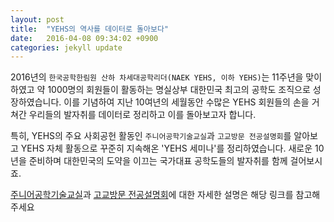 ```yaml
---
layout: post
title:  "YEHS의 역사를 데이터로 돌아보다"
date:   2016-04-08 09:34:02 +0900
categories: jekyll update
---
```

2016년의 `한국공학한림원 산하 차세대공학리더(NAEK YEHS, 이하 YEHS)`는 11주년을 맞이하였고 약 1000명의 회원들이 활동하는 명실상부 대한민국 최고의 공학도 조직으로 성장하였습니다. 이를 기념하여 지난 10여년의 세월동안 수많은 YEHS 회원들의 손을 거쳐간 우리들의 발자취를 데이터로 정리하고 이를 돌아보고자 합니다. 

특히, YEHS의 주요 사회공헌 활동인 `주니어공학기술교실`과 `고교방문 전공설명회`를 알아보고 YEHS 자체 활동으로 꾸준히 지속해온 'YEHS 세미나'를 정리하였습니다. 새로운 10년을 준비하며 대한민국의 도약을 이끄는 국가대표 공학도들의 발자취를 함께 걸어보시죠.

[주니어공학기술교실][주니어공학기술교실]과 [고교방문 전공설명회][고교방문 전공설명회]에 대한 자세한 설명은 해당 링크를 참고해주세요

[주니어공학기술교실]: http://hyoukjang.github.io/yehsdata/_pdfs/2016_YEHS_JEA.pdf
[고교방문 전공설명회]: http://hyoukjang.github.io/yehsdata/_pdfs/2016_YEHS_EES.pdf


